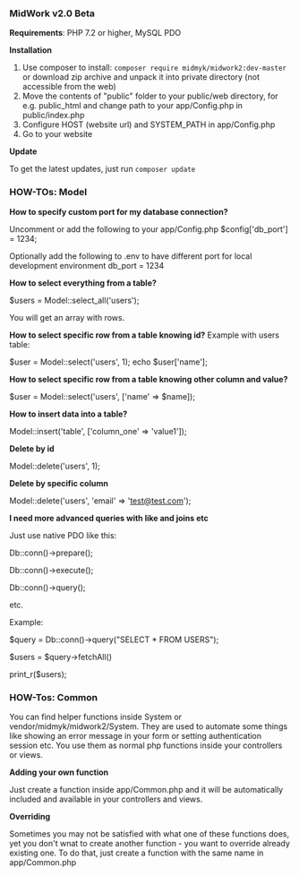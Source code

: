 ### MidWork v2.0 Beta

**Requirements**: PHP 7.2 or higher, MySQL PDO

**Installation**

1. Use composer to install: `composer require midmyk/midwork2:dev-master`
or download zip archive and unpack it into private directory (not accessible from the web)
2. Move the contents of "public" folder to your public/web directory, for e.g. public_html and change path to your app/Config.php in public/index.php
3. Configure HOST (website url) and SYSTEM_PATH in app/Config.php
4. Go to your website

**Update**

To get the latest updates, just run `composer update`

### HOW-TOs: Model

**How to specify custom port for my database connection?**

Uncomment or add the following to your app/Config.php
$config['db_port'] = 1234;

Optionally add the following to .env to have different port for local development environment
db_port = 1234

**How to select everything from a table?**

$users = Model::select_all('users');

You will get an array with rows.

**How to select specific row from a table knowing id?** 
Example with users table:

$user = Model::select('users', 1);
echo $user['name'];

**How to select specific row from a table knowing other column and value?**

$user = Model::select('users', ['name' => $name]);

**How to insert data into a table?**

Model::insert('table', ['column_one' => 'value1']);

**Delete by id**

Model::delete('users', 1);

**Delete by specific column**

Model::delete('users', 'email' => 'test@test.com');

**I need more advanced queries with like and joins etc**

Just use native PDO like this:

Db::conn()->prepare();

Db::conn()->execute();

Db::conn()->query();

etc.

Example:

$query = Db::conn()->query("SELECT * FROM USERS");

$users = $query->fetchAll()

print_r($users);

### HOW-Tos: Common

You can find helper functions inside System or vendor/midmyk/midwork2/System. 
They are used to automate some things like showing an error message in your form or setting authentication session etc.
You use them as normal php functions inside your controllers or views.

**Adding your own function**

Just create a function inside app/Common.php and it will be automatically included and available in your controllers and views. 

**Overriding**

Sometimes you may not be satisfied with what one of these functions does, 
yet you don't wnat to create another function - you want to override already existing one.
To do that, just create a function with the same name in app/Common.php

